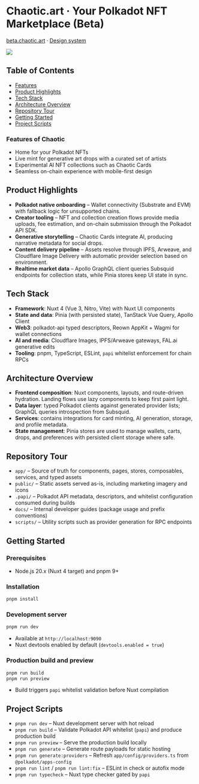# Chaotic.art · Your Polkadot NFT Marketplace (Beta)

[beta.chaotic.art](https://beta.chaotic.art) · [Design system](https://www.figma.com/design/XTcZsQREdo9574lTzqkMDL/Chaotic)


![](https://github.com/user-attachments/assets/b2777451-c789-470e-bf9e-45445455204e)

## Table of Contents
- [Features](#features-of-chaotic)
- [Product Highlights](#product-highlights)
- [Tech Stack](#tech-stack)
- [Architecture Overview](#architecture-overview)
- [Repository Tour](#repository-tour)
- [Getting Started](#getting-started)
- [Project Scripts](#project-scripts)


### Features of Chaotic
- Home for your Polkadot NFTs
- Live mint for generative art drops with a curated set of artists
- Experimental AI NFT collections such as Chaotic Cards
- Seamless on-chain experience with mobile-first design

## Product Highlights
- **Polkadot native onboarding** – Wallet connectivity (Substrate and EVM) with fallback logic for unsupported chains.
- **Creator tooling** – NFT and collection creation flows provide media uploads, fee estimation, and on-chain submission through the Polkadot API SDK.
- **Generative storytelling** – Chaotic Cards integrate AI, producing narrative metadata for social drops.
- **Content delivery pipeline** – Assets resolve through IPFS, Arweave, and Cloudflare Image Delivery with automatic provider selection based on environment.
- **Realtime market data** – Apollo GraphQL client queries Subsquid endpoints for collection stats, while Pinia stores keep UI state in sync.

## Tech Stack
- **Framework**: Nuxt 4 (Vue 3, Nitro, Vite) with Nuxt UI components
- **State and data**: Pinia (with persisted state), TanStack Vue Query, Apollo Client
- **Web3**: polkadot-api typed descriptors, Reown AppKit + Wagmi for wallet connections
- **AI and media**: Cloudflare Images, IPFS/Arweave gateways, FAL.ai generative edits
- **Tooling**: pnpm, TypeScript, ESLint, `papi` whitelist enforcement for chain RPCs

## Architecture Overview
- **Frontend composition**: Nuxt components, layouts, and route-driven hydration. Landing flows use lazy components to keep first paint light.
- **Data layer**:  typed Polkadot clients against generated provider lists; GraphQL queries introspection from Subsquid.
- **Services**: contains integrations for card minting, AI generation, storage, and profile metadata.
- **State management**: Pinia stores are used to manage wallets, carts, drops, and preferences with persisted client storage where safe.

## Repository Tour
- `app/` – Source of truth for components, pages, stores, composables, services, and typed assets
- `public/` – Static assets served as-is, including marketing imagery and icons
- `.papi/` – Polkadot API metadata, descriptors, and whitelist configuration consumed during builds
- `docs/` – Internal developer guides (package usage and prefix conventions)
- `scripts/` – Utility scripts such as provider generation for RPC endpoints

## Getting Started

### Prerequisites
- Node.js 20.x (Nuxt 4 target) and pnpm 9+

### Installation
```bash
pnpm install
```

### Development server
```bash
pnpm run dev
```
- Available at `http://localhost:9090`
- Nuxt devtools enabled by default (`devtools.enabled = true`)

### Production build and preview
```bash
pnpm run build
pnpm run preview
```
- Build triggers `papi` whitelist validation before Nuxt compilation

## Project Scripts
- `pnpm run dev` – Nuxt development server with hot reload
- `pnpm run build` – Validate Polkadot API whitelist (`papi`) and produce production build
- `pnpm run preview` – Serve the production build locally
- `pnpm run generate` – Generate route payloads for static hosting
- `pnpm run generate:providers` – Refresh `app/config/providers.ts` from `@polkadot/apps-config`
- `pnpm run lint` / `pnpm run lint:fix` – ESLint in check or autofix mode
- `pnpm run typecheck` – Nuxt type checker gated by `papi`


